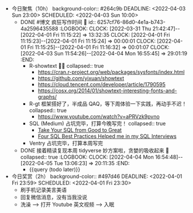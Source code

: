 - 今日聚焦（10h）
  background-color:: #264c9b
  DEADLINE: <2022-04-03 Sun 23:00>
  SCHEDULED: <2022-04-03 Sun 10:00>
	- DONE #博文 疯狂写作时间 📃
	  id:: 6257cf76-86d0-4e1a-b743-4a2596435588
	  :LOGBOOK:
	  CLOCK: [2022-03-31 Thu 21:42:47]--[2022-04-01 Fri 11:15:22] =>  13:32:35
	  CLOCK: [2022-04-01 Fri 11:15:23]--[2022-04-01 Fri 11:15:24] =>  00:00:01
	  CLOCK: [2022-04-01 Fri 11:15:25]--[2022-04-01 Fri 11:16:32] =>  00:01:07
	  CLOCK: [2022-04-03 Sun 11:54:26]--[2022-04-04 Mon 16:55:45] =>  29:01:19
	  :END:
		- R-showtext 🏳‍🌈
		  collapsed:: true
			- https://cran.r-project.org/web/packages/sysfonts/index.html
			- https://github.com/yixuan/showtext
			- https://cloud.tencent.com/developer/article/1790595
			- https://cosx.org/2014/01/showtext-interesting-fonts-and-graphs/
		- R-gt 框架搭好了，半成品 QAQ，等下周体验一下实践，再动手不迟！
		  collapsed:: true
			- https://www.youtube.com/watch?v=aPRVzk9pvno
		- SQL (Medium) 占坑完毕，打算今晚写完！
		  collapsed:: true
			- [Take Your SQL from Good to Great](https://towardsdatascience.com/take-your-sql-from-good-to-great-part-1-3ae61539e92a)
			- [Four SQL Best Practices Helped me in my SQL Interviews](https://medium.com/@Hong_Tang/four-sql-best-practices-helped-me-in-my-sql-interviews-68e686b6d28a)
		- Ventry 占坑完毕，打算本周写完
	- DONE 接着精读复现本周 tidyverse 妙方案啦，贪婪的吸收起来 🤗
	  collapsed:: true
	  :LOGBOOK:
	  CLOCK: [2022-04-04 Mon 16:54:48]--[2022-04-05 Tue 13:06:23] =>  20:11:35
	  :END:
		- {{query (todo later)}}
- 今日奖赏（2h）
  background-color:: #497d46
  DEADLINE: <2022-04-01 Fri 23:59>
  SCHEDULED: <2022-04-01 Fri 23:30>
	- 刷手机记录美言美语
	- 回复微信消息，没有当我没说
	- 洗澡 --> 打开 Youtube 英文视频 --> 入眠